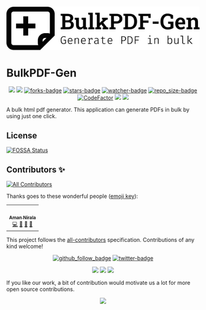 ![logo](ic.svg)

# BulkPDF-Gen

<p align="center">
<a href="https://github.com/amannirala13/BulkPDF-Gen/issues"><img src="https://img.shields.io/github/issues/amannirala13/BulkPDF-Gen"></a>
<a href="https://github.com/amannirala13/BulkPDF-Gen/pulls"><img src="https://img.shields.io/github/issues-pr/amannirala13/BulkPDF-Gen"></a>
<a href="https://github.com/amannirala13/BulkPDF-Gen/network/members"><img alt = "forks-badge" src="https://img.shields.io/github/forks/amannirala13/BulkPDF-Gen?color=blueviolet"></a>
<a href="https://github.com/amannirala13/BulkPDF-Gen/stargazers"><img alt = "stars-badge" src="https://img.shields.io/github/stars/amannirala13/BulkPDF-Gen?color=yellow"></a>
<a href="https://github.com/amannirala13/BulkPDF-Gen/watchers"><img alt="watcher-badge" src="https://img.shields.io/github/watchers/amannirala13/BulkPDF-Gen?color=teal"></a>
<a href="https://github.com/amannirala13/BulkPDF-Gen/archive/master.zip"><img alt = "repo_size-badge" src="https://img.shields.io/github/repo-size/amannirala13/BulkPDF-Gen"></a>
<a href="https://www.codefactor.io/repository/github/amannirala13/bulkpdf-gen"><img src="https://www.codefactor.io/repository/github/amannirala13/bulkpdf-gen/badge" alt="CodeFactor" /></a>
<a href="https://www.codacy.com/gh/amannirala13/BulkPDF-Gen/dashboard?utm_source=github.com&amp;utm_medium=referral&amp;utm_content=amannirala13/BulkPDF-Gen&amp;utm_campaign=Badge_Grade"><img src="https://app.codacy.com/project/badge/Grade/d7adbda47530420d9b9167f0a4daf48b"/></a>
<a href="https://app.fossa.com/projects/git%2Bgithub.com%2Famannirala13%2FBulkPDF-Gen?ref=badge_shield"></a><img src='https://app.fossa.com/api/projects/git%2Bgithub.com%2Famannirala13%2FBulkPDF-Gen.svg?type=shield'></img></a>
</p>

A bulk html pdf generator. This application can generate PDFs in bulk by using just one click.

## License

[![FOSSA Status](https://app.fossa.com/api/projects/git%2Bgithub.com%2Famannirala13%2FBulkPDF-Gen.svg?type=large)](https://app.fossa.com/projects/git%2Bgithub.com%2Famannirala13%2FBulkPDF-Gen?ref=badge_large)

## Contributors ✨

<!-- ALL-CONTRIBUTORS-BADGE:START - Do not remove or modify this section -->

[![All Contributors](https://img.shields.io/badge/all_contributors-1-orange.svg?style=flat-square)](#contributors-)

<!-- ALL-CONTRIBUTORS-BADGE:END -->

Thanks goes to these wonderful people ([emoji key](https://allcontributors.org/docs/en/emoji-key)):

<!-- ALL-CONTRIBUTORS-LIST:START - Do not remove or modify this section -->
<!-- prettier-ignore-start -->
<!-- markdownlint-disable -->
<table>
  <tr>
    <td align="center"><a href="https://amannirala.com/"><img src="https://avatars.githubusercontent.com/u/35570939?v=4?s=100" width="100px;" alt=""/><br /><sub><b>Aman Nirala</b></sub></a><br /><a href="https://github.com/amannirala13/BulkPDF-Gen/commits?author=amannirala13" title="Code">💻</a> <a href="https://github.com/amannirala13/BulkPDF-Gen/commits?author=amannirala13" title="Documentation">📖</a> <a href="#ideas-amannirala13" title="Ideas, Planning, & Feedback">🤔</a> <a href="#design-amannirala13" title="Design">🎨</a></td>
  </tr>
</table>

<!-- markdownlint-restore -->
<!-- prettier-ignore-end -->

<!-- ALL-CONTRIBUTORS-LIST:END -->

This project follows the [all-contributors](https://github.com/all-contributors/all-contributors) specification. Contributions of any kind welcome!

<p align="center">
<a href="https://github.com/amannirala13?tab=followers"><img alt = "github_follow_badge" src="https://img.shields.io/github/followers/amannirala13?label=Follow&style=social"/></a>
<a href = "https://twitter.com/AmanNirala13"><img alt="twitter-badge" src="https://img.shields.io/twitter/follow/amannirala13?label=Follow%20us&style=social"/></a>
</p>

<p align="center">
<a href="https://www.facebook.com/amannirala13"><img src="https://img.shields.io/badge/Follow-Facebook-RoyalBlue"/></a>
<a href="https://www.linkedin.com/in/amannirala13"><img src="https://img.shields.io/badge/Follow-LinkedIn-Blue"/></a>
<a href="https://www.researchgate.net/profile/Aman_Nirala"><img src="https://img.shields.io/badge/Follow-Research Gate-DeepSkyBlue"/></a>

</p>

If you like our work, a bit of contribution would motivate us a lot for more open source contributions.

<p align="center">
<a href="https://www.paypal.me/amannirala13"><img src="https://img.shields.io/badge/Donate-Paypal-blue?style=for-the-badge"></a>
</p>
